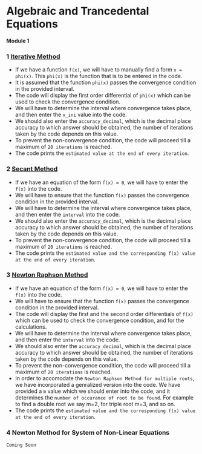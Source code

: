 # Algebraic and Trancedental Equations

**Module 1**



### 1  [Iterative Method](./iterative_method.m)

* If we have a function `f(x)`, we will have to manually find a form `x = phi(x)`. This `phi(x)` is the function that is to be entered in the code.
* It is assumed that the function `phi(x)` passes the convergence condition in the provided interval.
* The code will display the first order differential of `phi(x)` which can be used to check the convergence condition.
* We will have to determine the interval where convergence takes place, and then enter the `x_ini` value into the code.
* We should also enter the `accuracy_decimal`, which is the decimal place accuracy to which answer should be obtained, the number of iterations taken by the code depends on this value.
* To prevent the non-convergence condition, the code will proceed till a maximum of `20 iterations` is reached.
* The code prints the `estimated value at the end of every iteration`.


### 2 [Secant Method](./secant_method.m)

* If we have an equation of the form `f(x) = 0`, we will have to enter the `f(x)` into the code.
* We will have to ensure that the function `f(x)` passes the convergence condition in the provided interval.
* We will have to determine the interval where convergence takes place, and then enter the `interval` into the code.
* We should also enter the `accuracy_decimal`, which is the decimal place accuracy to which answer should be obtained, the number of iterations taken by the code depends on this value.
* To prevent the non-convergence condition, the code will proceed till a maximum of `20 iterations` is reached.
* The code prints the `estimated value and the corresponding f(x) value at the end of every iteration`.


### 3 [Newton Raphson Method](./newton_raphson_method.m)

* If we have an equation of the form `f(x) = 0`, we will have to enter the `f(x)` into the code.
* We will have to ensure that the function `f(x)` passes the convergence condition in the provided interval.
* The code will display the first and the second order differentials of `f(x)` which can be used to check the convergence condition, and for the calculations.
* We will have to determine the interval where convergence takes place, and then enter the `interval` into the code.
* We should also enter the `accuracy_decimal`, which is the decimal place accuracy to which answer should be obtained, the number of iterations taken by the code depends on this value.
* To prevent the non-convergence condition, the code will proceed till a maximum of `20 iterations` is reached.
* In order to accomodate the `Newton Raphson Method for multiple roots`, we have incorporated a genralized version into the code. We have provided a `m` value which we should enter into the code, and it determines the `number of occurance of root to be found`. For example to find a double root we say m=2, for triple root m=3, and so on.
* The code prints the `estimated value and the corresponding f(x) value at the end of every iteration`.


### 4 Newton Method for System of Non-Linear Equations
`Coming Soon`
